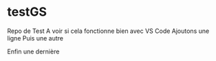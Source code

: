 # testGS
Repo de Test
A voir si cela fonctionne bien avec VS Code
Ajoutons une ligne
Puis une autre

Enfin une dernière